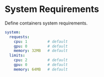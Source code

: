 # System Requirements

Define containers system requirements.

```yaml
system:
  requests:
    cpu: 1         # default
    gpu: 0         # default
    memory: 32MB   # default
  limits:
    cpu: 2         # default
    gpu: 0         # default
    memory: 64MB   # default
```
